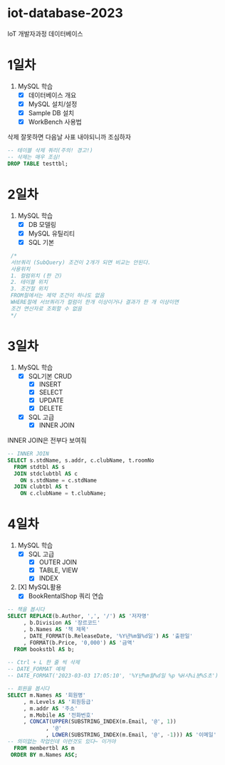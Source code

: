 # iot-database-2023
IoT 개발자과정 데이터베이스

# 1일차
1. MySQL 학습
    - [X] 데이터베이스 개요
    - [X] MySQL 설치/설정
    - [X] Sample DB 설치
    - [X] WorkBench 사용법

삭제 잘못하면 다음날 사표 내야되니까 조심하자

```SQL
-- 테이블 삭제 쿼리(주의! 경고!)
-- 삭제는 매우 조심!
DROP TABLE testtbl;
```

# 2일차
1. MySQL 학습
    - [X] DB 모델링
    - [X] MySQL 유틸리티
    - [X] SQL 기본

```SQL
 /* 
 서브쿼리 (SubQuery) 조건이 2개가 되면 비교는 안된다.
 사용위치
 1. 컬럼위치 (한 건)
 2. 테이블 위치
 3. 조건절 위치 
 FROM절에서는 제약 조건이 하나도 없음
 WHERE절에 서브쿼리가 컬럼이 한개 이상이거나 결과가 한 개 이상이면
 조건 연산자로 조회할 수 없음
 */
```

# 3일차
1. MySQL 학습
    - [X] SQL기본 CRUD 
        - [X] INSERT
        - [X] SELECT
        - [X] UPDATE
        - [X] DELETE
    - [X] SQL 고급
        - [X] INNER JOIN

INNER JOIN은 전부다 보여줘
```SQL
-- INNER JOIN
SELECT s.stdName, s.addr, c.clubName, t.roomNo
  FROM stdtbl AS s
  JOIN stdclubtbl AS c
    ON s.stdName = c.stdName
  JOIN clubtbl AS t
    ON c.clubName = t.clubName;
```

# 4일차
1. MySQL 학습
    - [X] SQL 고급
        - [X] OUTER JOIN
        - [X] TABLE, VIEW
        - [X] INDEX  
2. [X] MySQL활용
    - [X] BookRentalShop 쿼리 연습

```SQL
-- 책을 봅시다
SELECT REPLACE(b.Author, ',', '/') AS '저자명'
     , b.Division AS '장르코드'
     , b.Names AS '책 제목'
     , DATE_FORMAT(b.ReleaseDate, '%Y년%m월%d일') AS '출판일'
     , FORMAT(b.Price, '0,000') AS '금액'
  FROM bookstbl AS b;
  
-- Ctrl + L 한 줄 씩 삭제 
-- DATE_FORMAT 예제
-- DATE_FORMAT('2023-03-03 17:05:10', '%Y년%m월%d일 %p %H시%i분%S초')

-- 회원을 봅시다
SELECT m.Names AS '회원명'
     , m.Levels AS '회원등급'
     , m.addr AS '주소'
     , m.Mobile AS '전화번호'
	 , CONCAT(UPPER(SUBSTRING_INDEX(m.Email, '@', 1))
			, '@'
            , LOWER(SUBSTRING_INDEX(m.Email, '@', -1))) AS '이메일'
-- 의미없는 작업인데 이런것도 있다~ 이거야
  FROM membertbl AS m
 ORDER BY m.Names ASC;
```